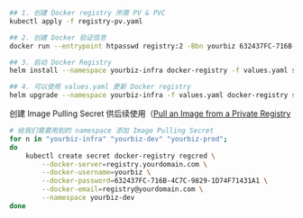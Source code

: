 ```sh
## 1. 创建 Docker registry 所需 PV & PVC
kubectl apply -f registry-pv.yaml

## 2. 创建 Docker 验证信息
docker run --entrypoint htpasswd registry:2 -Bbn yourbiz 632437FC-716B-4C7C-9829-1D74F71431A1 > ./htpasswd

## 3. 启动 Docker Registry
helm install --namespace yourbiz-infra docker-registry -f values.yaml stable/docker-registry

## 4. 可以使用 values.yaml 更新 Docker registry
helm upgrade --namespace yourbiz-infra -f values.yaml docker-registry stable/docker-registry
```

创建 Image Pulling Secret 供后续使用（[Pull an Image from a Private Registry](https://kubernetes.io/docs/tasks/configure-pod-container/pull-image-private-registry/）：)

```sh
# 给我们需要用到的 namespace 添加 Image Pulling Secret
for n in "yourbiz-infra" "yourbiz-dev" "yourbiz-prod";
do
    kubectl create secret docker-registry regcred \
        --docker-server=registry.yourdomain.com \
        --docker-username=yourbiz \
        --docker-password=632437FC-716B-4C7C-9829-1D74F71431A1 \
        --docker-email=registry@yourdomain.com \
        --namespace yourbiz-dev
done
```

